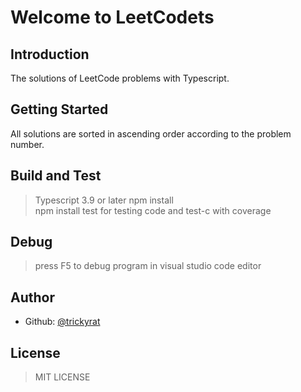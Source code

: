 # Welcome to LeetCodets

## Introduction

The solutions of LeetCode problems with Typescript.  

## Getting Started

All solutions are sorted in ascending order according to the problem number.  

## Build and Test

> Typescript 3.9 or later
> npm install  
> npm install test for testing code and test-c with coverage

## Debug

> press F5 to debug program in visual studio code editor

## Author

- Github: [@trickyrat](https://github.com/trickyrat)

## License

> MIT LICENSE
